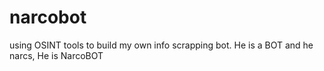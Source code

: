 # narcobot
using OSINT tools to build my own info scrapping bot. He is a BOT and he narcs, He is NarcoBOT
